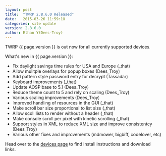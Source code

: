 ```yaml
---
layout: post
title:  "TWRP 2.8.6.0 Released"
date:   2015-03-26 11:59:18
categories: site update
version: 2.8.6.0
author: Ethan Y(Dees-Troy)
---
```


TWRP {{ page.version }} is out now for all currently supported devices.

What's new in {{ page.version }}:

  * Fix daylight savings time rules for USA and Europe (_that)
  * Allow mulitple overlays for popup boxes (Dees_Troy)
  * Add pattern style password entry for decrypt (Tassadar)
  * Keyboard improvements (_that)
  * Update AOSP base to 5.1 (Dees_Troy)
  * Reduce theme count to 5 and rely on scaling (Dees_Troy)
  * Various scaling improvements (Dees_Troy)
  * Improved handling of resources in the GUI (_that)
  * Make scroll bar size proportional to list size (_that)
  * Allow scoll lists to render without a header (_that)
  * Make console scroll per pixel with kinetic scrolling (_that)
  * Support styles in XML to reduce XML size and improve consistentcy (Dees_Troy)
  * Various other fixes and improvements (mdmower, bigbiff, codelover, etc)

Head over to the [devices page](http://twrp.me/Devices) to find install instructions and download links.
